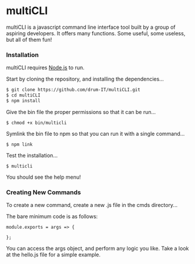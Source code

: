 # multiCLI

multiCLI is a javascript command line interface tool built by a group of aspiring developers. It offers many functions. Some useful, some useless, but all of them fun!

### Installation

multiCLI requires [Node.js](https://nodejs.org/) to run.

Start by cloning the repository, and installing the dependencies...

```sh
$ git clone https://github.com/drum-IT/multiCLI.git
$ cd multiCLI
$ npm install
```

Give the bin file the proper permissions so that it can be run...

```
$ chmod +x bin/multicli
```

Symlink the bin file to npm so that you can run it with a single command...

```
$ npm link
```

Test the installation...

```
$ multicli
```

You should see the help menu!

### Creating New Commands

To create a new command, create a new .js file in the cmds directory...

The bare minimum code is as follows:

```
module.exports = args => {
  
};
```

You can access the args object, and perform any logic you like. Take a look at the hello.js file for a simple example.

